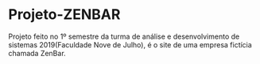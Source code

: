 # Projeto-ZENBAR
Projeto feito no 1º semestre da turma de análise e desenvolvimento de sistemas 2019(Faculdade Nove de Julho), é o site de uma empresa fictícia chamada ZenBar. 
